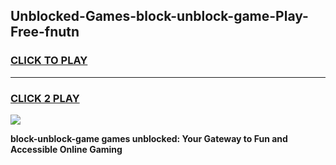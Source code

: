 
## Unblocked-Games-block-unblock-game-Play-Free-fnutn
<h3>
<a href="https://premium76.site?title=block-unblock-game&ref=19M">CLICK TO PLAY</a></h3>
<hr>

<h3>
<a href="https://premium76.site?title=block-unblock-game&ref=19M">CLICK 2 PLAY</a>
  
</h3>

<a href="https://premium76.site?title=block-unblock-game&ref=19M"><img src="https://clearcache.store/games.png"></a>


**block-unblock-game games unblocked: Your Gateway to Fun and Accessible Online Gaming**
